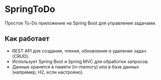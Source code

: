 # SpringToDo

Простое To-Do приложение на Spring Boot для управления задачами.

## Как работает
- REST API для создания, чтения, обновления и удаления задач (CRUD).
- Использует Spring Boot и Spring MVC для обработки запросов.
- Данные хранятся в памяти (in-memory) или в базе данных (например, H2, если настроено).
